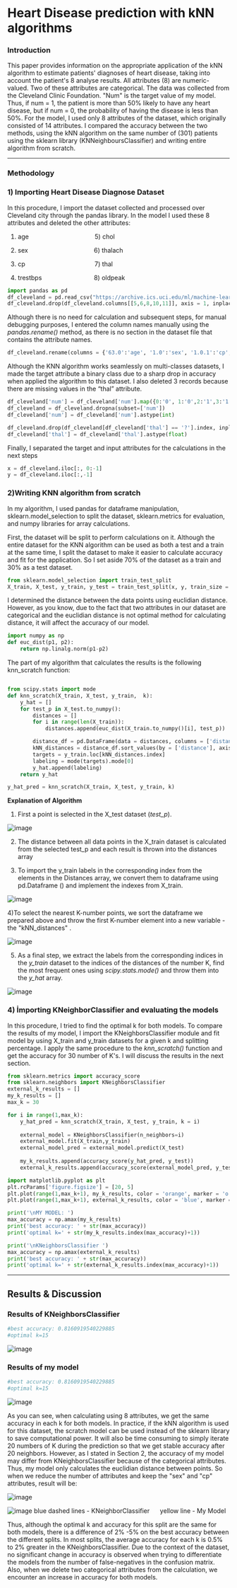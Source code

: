 # Heart Disease prediction with kNN algorithms
### Introduction
This paper provides information on the appropriate application of the kNN algorithm to estimate patients' diagnoses of heart disease, taking into account the patient's 8 analyse results. All attributes (8) are numeric-valued. Two of these attributes are categorical. The data was collected from the Cleveland Clinic Foundation. "Num" is the target value of my model. Thus, if num = 1, the patient is more than 50% likely to have any heart disease, but if num = 0, the probability of having the disease is less than 50%. For the model, I used only 8 attributes of the dataset, which originally consisted of 14 attributes. I compared the accuracy between the two methods, using the kNN algorithm on the same number of (301) patients using the sklearn library (KNNeighboursClassifier) and writing entire algorithm from scratch. 

---

### Methodology

### 1) Importing Heart Disease Diagnose Dataset

In this procedure, I import the dataset collected and processed over Cleveland city through the pandas library. In the model I used these 8 attributes and deleted the other attributes:

1) age             &nbsp;&nbsp;&nbsp;&nbsp;&nbsp;&nbsp;&nbsp;&nbsp;&nbsp;&nbsp;&nbsp;&nbsp;&nbsp;&nbsp;&nbsp;&nbsp;&nbsp;&nbsp;&nbsp;&nbsp;&nbsp;&nbsp;&nbsp;&nbsp;&nbsp;&nbsp;&nbsp;&nbsp;&nbsp;&nbsp;&nbsp;&nbsp;&nbsp;&nbsp;&nbsp;&nbsp;         5) chol

2) sex             &nbsp;&nbsp;&nbsp;&nbsp;&nbsp;&nbsp;&nbsp;&nbsp;&nbsp;&nbsp;&nbsp;&nbsp;&nbsp;&nbsp;&nbsp;&nbsp;&nbsp;&nbsp;&nbsp;&nbsp;&nbsp;&nbsp;&nbsp;&nbsp;&nbsp;&nbsp;&nbsp;&nbsp;&nbsp;&nbsp;&nbsp;&nbsp;&nbsp;&nbsp;&nbsp;&nbsp;         6) thalach

3) cp  &nbsp;&nbsp;&nbsp;&nbsp;&nbsp;&nbsp;&nbsp;&nbsp;&nbsp;&nbsp;&nbsp;&nbsp;&nbsp;&nbsp;&nbsp;&nbsp;&nbsp;&nbsp;&nbsp;&nbsp;&nbsp;&nbsp;&nbsp;&nbsp;&nbsp;&nbsp;&nbsp;&nbsp;&nbsp;&nbsp;&nbsp;&nbsp;&nbsp;&nbsp;&nbsp;&nbsp;&nbsp;&nbsp;                     7) thal

4) trestbps           &nbsp;&nbsp;&nbsp;&nbsp;&nbsp;&nbsp;&nbsp;&nbsp;&nbsp;&nbsp;&nbsp;&nbsp;&nbsp;&nbsp;&nbsp;&nbsp;&nbsp;&nbsp;&nbsp;&nbsp;&nbsp;&nbsp;&nbsp;&nbsp;&nbsp;&nbsp;&nbsp;&nbsp;      8) oldpeak


```python
import pandas as pd
df_cleveland = pd.read_csv("https://archive.ics.uci.edu/ml/machine-learning-databases/heart-disease/processed.cleveland.data")
df_cleveland.drop(df_cleveland.columns[[5,6,8,10,11]], axis = 1, inplace = True)
```

Although there is no need for calculation and subsequent steps, for manual debugging purposes, I entered the column names manually using the *pandas.rename()* method, as there is no section in the dataset file that contains the attribute names.

```python
df_cleveland.rename(columns = {'63.0':'age', '1.0':'sex', '1.0.1':'cp', '145.0':'trestbps', '233.0':'chol', '150.0':'thalach', '6.0':'thal', '2.3':'oldpeak','0':'num' }, inplace = True)
```

Although the KNN algorithm works seamlessly on multi-classes datasets, I made the target attribute a binary class due to a sharp drop in accuracy when applied the algorithm to this dataset. I also deleted 3 records because there are missing values in the “thal” attribute.

```python
df_cleveland['num'] = df_cleveland['num'].map({0:'0', 1:'0',2:'1',3:'1'})
df_cleveland = df_cleveland.dropna(subset=['num'])
df_cleveland['num'] = df_cleveland['num'].astype(int)

df_cleveland.drop(df_cleveland[df_cleveland['thal'] == '?'].index, inplace = True)
df_cleveland['thal'] = df_cleveland['thal'].astype(float)

```

Finally, I separated the target and input attributes for the calculations in the next steps

```python
x = df_cleveland.iloc[:, 0:-1]
y = df_cleveland.iloc[:,-1]
```

### 2)Writing KNN algorithm from scratch

In my algorithm, I used pandas for dataframe manipulation, sklearn.model_selection to split the dataset, sklearn.metrics for evaluation, and numpy libraries for array calculations.

First, the dataset will be split to perform calculations on it. Although the entire dataset for the KNN algorithm can be used as both a test and a train at the same time, I split the dataset to make it easier to calculate accuracy and fit for the application. So I set aside 70% of the dataset as a train and 30% as a test dataset.

```python
from sklearn.model_selection import train_test_split
X_train, X_test, y_train, y_test = train_test_split(x, y, train_size = 0.7)
```

I determined the distance between the data points using euclidian distance. However, as you know, due to the fact that two attributes in our dataset are categorical and the euclidian distance is not optimal method for calculating distance, it will affect the accuracy of our model.

```python
import numpy as np
def euc_dist(p1, p2):
    return np.linalg.norm(p1-p2)
```

 

The part of my algorithm that calculates the results is the following knn_scratch function:

```python

from scipy.stats import mode
def knn_scratch(X_train, X_test, y_train,  k):
    y_hat = []
    for test_p in X_test.to_numpy():
        distances = []
        for i in range(len(X_train)):
            distances.append(euc_dist(X_train.to_numpy()[i], test_p))

        distance_df = pd.DataFrame(data = distances, columns = ['distance'],index = X_train.index) 
        kNN_distances = distance_df.sort_values(by = ['distance'], axis = 0)[:k]
        targets = y_train.loc[kNN_distances.index]
        labeling = mode(targets).mode[0]           
        y_hat.append(labeling) 
    return y_hat

y_hat_pred = knn_scratch(X_train, X_test, y_train, k)
```

**Explanation of Algorithm**

1)  First a point is selected in the X_test dataset (*test_p*). 

![image](https://user-images.githubusercontent.com/58222828/173659514-8c6e4f34-57ce-4774-ae61-b874c2518467.png)

2) The distance between all data points in the X_train dataset is calculated from the selected test_p and each result is thrown into the distances array

3) To import the y_train labels in the corresponding index from the elements in the Distances array, we convert them to dataframe using pd.Dataframe () and implement the indexes from X_train.

![image](https://user-images.githubusercontent.com/58222828/173659666-44963f43-e77c-4446-8737-ba9f03ad0b86.png)

4)To select the nearest K-number points, we sort the dataframe we prepared above and throw the first K-number element into a new variable - the "kNN_distances" .

![image](https://user-images.githubusercontent.com/58222828/173659830-e28fae56-5376-451e-b34e-3597e5e7af3e.png)

5) As a final step, we extract the labels from the corresponding indices in the *y_train* dataset to the indices of the distances of the number K, find the most frequent ones using *scipy.stats.mode()* and throw them into the *y_hat* array.

![image](https://user-images.githubusercontent.com/58222828/173659900-3b357db0-8d50-40e1-8589-e48a6deaf3e8.png)

### 4) İmporting KNeighborClassifier and evaluating the models

In this procedure, I tried to find the optimal k for both models. To compare the results of my model, I import the KNeighborsClassifier module and fit  model by using X_train and y_train datasets for a given k and splitting  percentage. I apply the same procedure to the *knn_scratch()* function and get the accuracy for 30 number of K's. I will discuss the results in the next section.

```python
from sklearn.metrics import accuracy_score
from sklearn.neighbors import KNeighborsClassifier
external_k_results = []
my_k_results = []
max_k = 30

for i in range(1,max_k):
    y_hat_pred = knn_scratch(X_train, X_test, y_train, k = i)
    
    external_model = KNeighborsClassifier(n_neighbors=i)
    external_model.fit(X_train,y_train)
    external_model_pred = external_model.predict(X_test)
    
    my_k_results.append(accuracy_score(y_hat_pred, y_test))
    external_k_results.append(accuracy_score(external_model_pred, y_test))

import matplotlib.pyplot as plt
plt.rcParams['figure.figsize'] = [20, 5]    
plt.plot(range(1,max_k+1), my_k_results, color = 'orange', marker = 'o')
plt.plot(range(1,max_k+1), external_k_results, color = 'blue', marker = '*', linestyle='dashed')

print('\nMY MODEL: ')
max_accuracy = np.amax(my_k_results)
print('best accuracy: ' + str(max_accuracy))
print('optimal k=' + str(my_k_results.index(max_accuracy)+1))

print('\nKNeighborsClassifier ')
max_accuracy = np.amax(external_k_results)
print('best accuracy: ' + str(max_accuracy))
print('optimal k=' + str(external_k_results.index(max_accuracy)+1))
```

---

## Results & Discussion

### Results of KNeighborsClassifier

```python
#best accuracy: 0.8160919540229885
#optimal k=15
```

![image](https://user-images.githubusercontent.com/58222828/173659986-d509cbf4-f5d7-42d9-a231-402717b35693.png)

### Results of my model

```python
#best accuracy: 0.8160919540229885
#optimal k=15
```

![image](https://user-images.githubusercontent.com/58222828/173660106-cef7ed74-3464-48e7-93f0-7bef35568014.png)

As you can see, when calculating using 8 attributes, we get the same accuracy in each k for both models. In practice, if the kNN algorithm is used for this dataset, the scratch model can be used instead of the sklearn library to save computational power. It will also be time consuming to simply iterate 20 numbers of K during the prediction so that we get stable accuracy after 20 neighbors. However, as I stated in Section 2, the accuracy of my model may differ from KNeighborsClassifier because of the categorical attributes. Thus, my model only calculates the euclidian distance between points. So when we reduce the number of attributes and keep the "sex" and "cp" attributes, result will be:

![image](https://user-images.githubusercontent.com/58222828/173660955-4531324c-0667-4758-9786-9a3bfc1e46e3.png)

![image](https://user-images.githubusercontent.com/58222828/173660986-5b7be481-4cc9-4c33-a33f-88fed920b503.png)
                            blue dashed lines - KNeighborClassifier &nbsp;&nbsp;&nbsp;&nbsp;
                            yellow line - My Model

Thus, although the optimal k and accuracy for this split are the same for both models, there is a difference of 2% -5% on the best accuracy between the different splits. In most splits, the average accuracy for each k is 0.5% to 2% greater in the KNeighborsClassifier. Due to the context of the dataset, no significant change in accuracy is observed when trying to differentiate the models from the number of false-negatives in the confusion matrix. Also, when we delete two categorical attributes from the calculation, we encounter an increase in accuracy for both models.
